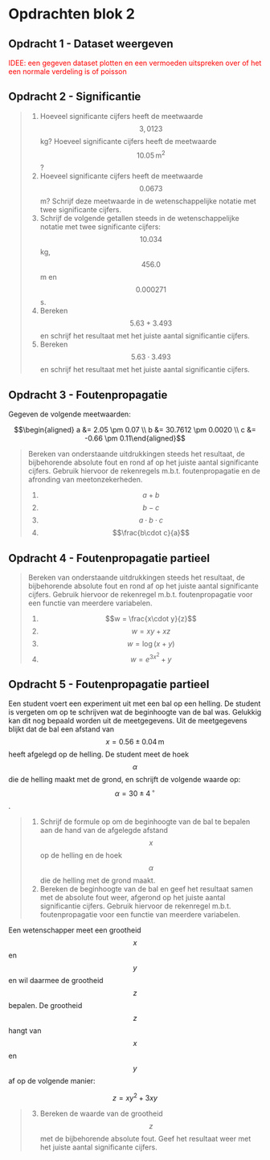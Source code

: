 # Opdrachten blok 2

## Opdracht 1 - Dataset weergeven

<span style="color:red">IDEE: een gegeven dataset plotten en een vermoeden uitspreken over of het een normale verdeling is of poisson</span>

## Opdracht 2 - Significantie

>  1. Hoeveel significante cijfers heeft de meetwaarde $$3,0123$$ kg? Hoeveel significante cijfers heeft de meetwaarde $$10.05\,\text{m}^2$$?  
>  2. Hoeveel significante cijfers heeft de meetwaarde $$0.0673$$ m? Schrijf deze meetwaarde in de wetenschappelijke notatie
met twee significante cijfers.
>  3. Schrijf de volgende getallen steeds in de wetenschappelijke notatie met twee significante cijfers: $$10.034$$ kg, $$456.0$$ m
en $$0.000271$$ s.
>  4. Bereken $$5.63 + 3.493$$ en schrijf het resultaat met het juiste aantal significantie cijfers.
>  5. Bereken $$5.63 \cdot 3.493$$ en schrijf het resultaat met het juiste aantal significantie cijfers.
 

## Opdracht 3 - Foutenpropagatie

Gegeven de volgende meetwaarden:

$$\begin{aligned} a &=  2.05 \pm 0.07 \\ b &= 30.7612 \pm 0.0020 \\ c &= -0.66 \pm 0.11\end{aligned}$$

> Bereken van onderstaande uitdrukkingen steeds het resultaat, de bijbehorende absolute fout en rond af op het juiste aantal  significante cijfers. Gebruik hiervoor de rekenregels m.b.t. foutenpropagatie en de afronding van meetonzekerheden.
>
> 1. $$a+b$$  
> 2. $$b-c$$
> 3. $$a\cdot b \cdot c$$
> 4. $$\frac{b\cdot c}{a}$$


## Opdracht 4 - Foutenpropagatie partieel

> Bereken van onderstaande uitdrukkingen steeds het resultaat, de bijbehorende absolute fout en rond af op het juiste aantal  significante cijfers. Gebruik hiervoor de rekenregel m.b.t. foutenpropagatie voor een functie van meerdere variabelen.  
>
> 1. $$w = \frac{x\cdot y}{z}$$
> 2. $$w = xy+xz$$
> 3. $$w = \log(x+y)$$
> 4. $$w = e^{3x^2}+y$$


## Opdracht 5 - Foutenpropagatie partieel

Een student voert een experiment uit met een bal op een helling. De student is vergeten om op te schrijven wat de beginhoogte van de bal was. Gelukkig kan dit nog bepaald worden uit de meetgegevens. Uit de meetgegevens blijkt dat de bal een afstand van $$x = 0.56 \pm 0.04\,\text{m}$$ heeft afgelegd op de helling. De student meet de hoek $$\alpha$$ die de helling maakt met de grond, en schrijft de volgende waarde op: $$\alpha = 30 \pm 4\,^{\circ}$$. 

> 1. Schrijf de formule op om de beginhoogte van de bal te bepalen aan de hand van de afgelegde afstand $$x$$ op de helling en de hoek $$\alpha$$ die de helling met de grond maakt.
> 2. Bereken de beginhoogte van de bal en geef het resultaat samen met de absolute fout weer, afgerond op het juiste aantal significantie cijfers. Gebruik hiervoor de rekenregel m.b.t. foutenpropagatie voor een functie van meerdere variabelen.  

Een wetenschapper meet een grootheid $$x$$ en $$y$$ en wil daarmee de grootheid $$z$$ bepalen. De grootheid $$z$$ hangt van $$x$$ en $$y$$ af op de volgende manier:

$$z = xy^2 + 3xy$$

> 3. Bereken de waarde van de grootheid $$z$$ met de bijbehorende absolute fout. Geef het resultaat weer met het juiste aantal significante cijfers.





